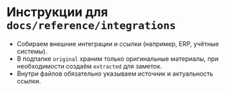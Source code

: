 # Инструкции для `docs/reference/integrations`

- Собираем внешние интеграции и ссылки (например, ERP, учётные системы).
- В подпапке `original` храним только оригинальные материалы, при необходимости создаём `extracted` для заметок.
- Внутри файлов обязательно указываем источник и актуальность ссылки.
